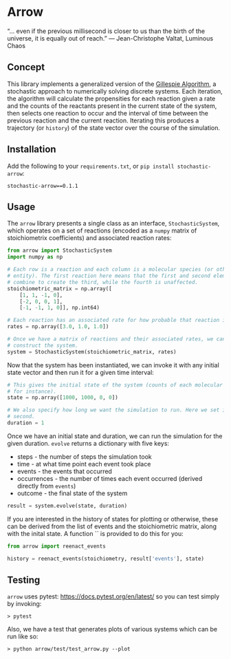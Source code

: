 # Arrow

“... even if the previous millisecond is closer to us than the birth of the universe, it is equally out of reach.”
― Jean-Christophe Valtat, Luminous Chaos

## Concept

This library implements a generalized version of the [Gillespie
Algorithm](https://en.wikipedia.org/wiki/Gillespie_algorithm), a stochastic
approach to numerically solving discrete systems. Each iteration, the algorithm
will calculate the propensities for each reaction given a rate and the counts
of the reactants present in the current state of the system, then selects one
reaction to occur and the interval of time between the previous reaction and
the current reaction. Iterating this produces a trajectory (or `history`) of
the state vector over the course of the simulation.

## Installation

Add the following to your `requirements.txt`, or
`pip install stochastic-arrow`:

    stochastic-arrow==0.1.1

## Usage

The `arrow` library presents a single class as an interface,
`StochasticSystem`, which operates on a set of reactions (encoded as a `numpy`
matrix of stoichiometrix coefficients) and associated reaction rates:

```python
from arrow import StochasticSystem
import numpy as np

# Each row is a reaction and each column is a molecular species (or other
# entity). The first reaction here means that the first and second elements
# combine to create the third, while the fourth is unaffected.
stoichiometric_matrix = np.array([
    [1, 1, -1, 0],
    [-2, 0, 0, 1],
    [-1, -1, 1, 0]], np.int64)

# Each reaction has an associated rate for how probable that reaction is.
rates = np.array([3.0, 1.0, 1.0])

# Once we have a matrix of reactions and their associated rates, we can
# construct the system.
system = StochasticSystem(stoichiometric_matrix, rates)
```

Now that the system has been instantiated, we can invoke it with any initial
state vector and then run it for a given time interval:

```python
# This gives the initial state of the system (counts of each molecular species,
# for instance).
state = np.array([1000, 1000, 0, 0])

# We also specify how long we want the simulation to run. Here we set it to one
# second.
duration = 1
```

Once we have an initial state and duration, we can run the simulation for the
given duration. `evolve` returns a dictionary with five keys:

* steps - the number of steps the simulation took
* time - at what time point each event took place
* events - the events that occurred
* occurrences - the number of times each event occurred (derived directly from `events`)
* outcome - the final state of the system

```python
result = system.evolve(state, duration)
```

If you are interested in the history of states for plotting or otherwise, these can be
derived from the list of events and the stoichiometric matrix, along with the inital
state. A function `` is provided to do this for you:

```python
from arrow import reenact_events

history = reenact_events(stoichiometry, result['events'], state)
```

## Testing

`arrow` uses pytest: https://docs.pytest.org/en/latest/ so you can test simply
by invoking:

    > pytest

Also, we have a test that generates plots of various systems which can be run
like so:

    > python arrow/test/test_arrow.py --plot
